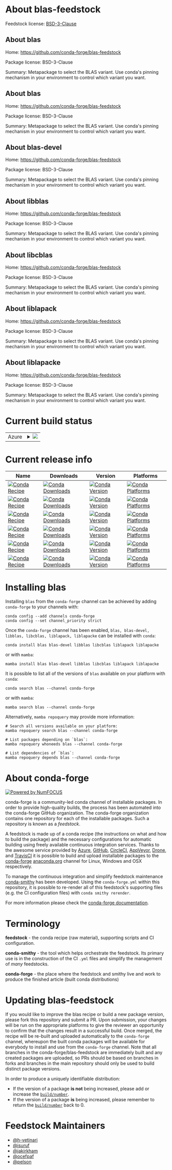 About blas-feedstock
====================

Feedstock license: [BSD-3-Clause](https://github.com/conda-forge/blas-feedstock/blob/main/LICENSE.txt)


About blas
----------

Home: https://github.com/conda-forge/blas-feedstock

Package license: BSD-3-Clause

Summary: Metapackage to select the BLAS variant. Use conda's pinning mechanism in your environment to control which variant you want.

About blas
----------

Home: https://github.com/conda-forge/blas-feedstock

Package license: BSD-3-Clause

Summary: Metapackage to select the BLAS variant. Use conda's pinning mechanism in your environment to control which variant you want.

About blas-devel
----------------

Home: https://github.com/conda-forge/blas-feedstock

Package license: BSD-3-Clause

Summary: Metapackage to select the BLAS variant. Use conda's pinning mechanism in your environment to control which variant you want.

About libblas
-------------

Home: https://github.com/conda-forge/blas-feedstock

Package license: BSD-3-Clause

Summary: Metapackage to select the BLAS variant. Use conda's pinning mechanism in your environment to control which variant you want.

About libcblas
--------------

Home: https://github.com/conda-forge/blas-feedstock

Package license: BSD-3-Clause

Summary: Metapackage to select the BLAS variant. Use conda's pinning mechanism in your environment to control which variant you want.

About liblapack
---------------

Home: https://github.com/conda-forge/blas-feedstock

Package license: BSD-3-Clause

Summary: Metapackage to select the BLAS variant. Use conda's pinning mechanism in your environment to control which variant you want.

About liblapacke
----------------

Home: https://github.com/conda-forge/blas-feedstock

Package license: BSD-3-Clause

Summary: Metapackage to select the BLAS variant. Use conda's pinning mechanism in your environment to control which variant you want.

Current build status
====================


<table>
    
  <tr>
    <td>Azure</td>
    <td>
      <details>
        <summary>
          <a href="https://dev.azure.com/conda-forge/feedstock-builds/_build/latest?definitionId=3701&branchName=main">
            <img src="https://dev.azure.com/conda-forge/feedstock-builds/_apis/build/status/blas-feedstock?branchName=main">
          </a>
        </summary>
        <table>
          <thead><tr><th>Variant</th><th>Status</th></tr></thead>
          <tbody><tr>
              <td>linux_64_blas_implblis</td>
              <td>
                <a href="https://dev.azure.com/conda-forge/feedstock-builds/_build/latest?definitionId=3701&branchName=main">
                  <img src="https://dev.azure.com/conda-forge/feedstock-builds/_apis/build/status/blas-feedstock?branchName=main&jobName=linux&configuration=linux%20linux_64_blas_implblis" alt="variant">
                </a>
              </td>
            </tr><tr>
              <td>linux_64_blas_implmkl</td>
              <td>
                <a href="https://dev.azure.com/conda-forge/feedstock-builds/_build/latest?definitionId=3701&branchName=main">
                  <img src="https://dev.azure.com/conda-forge/feedstock-builds/_apis/build/status/blas-feedstock?branchName=main&jobName=linux&configuration=linux%20linux_64_blas_implmkl" alt="variant">
                </a>
              </td>
            </tr><tr>
              <td>linux_64_blas_implopenblas</td>
              <td>
                <a href="https://dev.azure.com/conda-forge/feedstock-builds/_build/latest?definitionId=3701&branchName=main">
                  <img src="https://dev.azure.com/conda-forge/feedstock-builds/_apis/build/status/blas-feedstock?branchName=main&jobName=linux&configuration=linux%20linux_64_blas_implopenblas" alt="variant">
                </a>
              </td>
            </tr><tr>
              <td>linux_aarch64</td>
              <td>
                <a href="https://dev.azure.com/conda-forge/feedstock-builds/_build/latest?definitionId=3701&branchName=main">
                  <img src="https://dev.azure.com/conda-forge/feedstock-builds/_apis/build/status/blas-feedstock?branchName=main&jobName=linux&configuration=linux%20linux_aarch64_" alt="variant">
                </a>
              </td>
            </tr><tr>
              <td>linux_ppc64le</td>
              <td>
                <a href="https://dev.azure.com/conda-forge/feedstock-builds/_build/latest?definitionId=3701&branchName=main">
                  <img src="https://dev.azure.com/conda-forge/feedstock-builds/_apis/build/status/blas-feedstock?branchName=main&jobName=linux&configuration=linux%20linux_ppc64le_" alt="variant">
                </a>
              </td>
            </tr><tr>
              <td>osx_64_blas_implaccelerate</td>
              <td>
                <a href="https://dev.azure.com/conda-forge/feedstock-builds/_build/latest?definitionId=3701&branchName=main">
                  <img src="https://dev.azure.com/conda-forge/feedstock-builds/_apis/build/status/blas-feedstock?branchName=main&jobName=osx&configuration=osx%20osx_64_blas_implaccelerate" alt="variant">
                </a>
              </td>
            </tr><tr>
              <td>osx_64_blas_implblis</td>
              <td>
                <a href="https://dev.azure.com/conda-forge/feedstock-builds/_build/latest?definitionId=3701&branchName=main">
                  <img src="https://dev.azure.com/conda-forge/feedstock-builds/_apis/build/status/blas-feedstock?branchName=main&jobName=osx&configuration=osx%20osx_64_blas_implblis" alt="variant">
                </a>
              </td>
            </tr><tr>
              <td>osx_64_blas_implopenblas</td>
              <td>
                <a href="https://dev.azure.com/conda-forge/feedstock-builds/_build/latest?definitionId=3701&branchName=main">
                  <img src="https://dev.azure.com/conda-forge/feedstock-builds/_apis/build/status/blas-feedstock?branchName=main&jobName=osx&configuration=osx%20osx_64_blas_implopenblas" alt="variant">
                </a>
              </td>
            </tr><tr>
              <td>osx_arm64_blas_implaccelerate</td>
              <td>
                <a href="https://dev.azure.com/conda-forge/feedstock-builds/_build/latest?definitionId=3701&branchName=main">
                  <img src="https://dev.azure.com/conda-forge/feedstock-builds/_apis/build/status/blas-feedstock?branchName=main&jobName=osx&configuration=osx%20osx_arm64_blas_implaccelerate" alt="variant">
                </a>
              </td>
            </tr><tr>
              <td>osx_arm64_blas_implopenblas</td>
              <td>
                <a href="https://dev.azure.com/conda-forge/feedstock-builds/_build/latest?definitionId=3701&branchName=main">
                  <img src="https://dev.azure.com/conda-forge/feedstock-builds/_apis/build/status/blas-feedstock?branchName=main&jobName=osx&configuration=osx%20osx_arm64_blas_implopenblas" alt="variant">
                </a>
              </td>
            </tr><tr>
              <td>win_64_blas_implblisopenblas_typedummy</td>
              <td>
                <a href="https://dev.azure.com/conda-forge/feedstock-builds/_build/latest?definitionId=3701&branchName=main">
                  <img src="https://dev.azure.com/conda-forge/feedstock-builds/_apis/build/status/blas-feedstock?branchName=main&jobName=win&configuration=win%20win_64_blas_implblisopenblas_typedummy" alt="variant">
                </a>
              </td>
            </tr><tr>
              <td>win_64_blas_implmklopenblas_typedummy</td>
              <td>
                <a href="https://dev.azure.com/conda-forge/feedstock-builds/_build/latest?definitionId=3701&branchName=main">
                  <img src="https://dev.azure.com/conda-forge/feedstock-builds/_apis/build/status/blas-feedstock?branchName=main&jobName=win&configuration=win%20win_64_blas_implmklopenblas_typedummy" alt="variant">
                </a>
              </td>
            </tr><tr>
              <td>win_64_blas_implopenblasopenblas_typeopenmp</td>
              <td>
                <a href="https://dev.azure.com/conda-forge/feedstock-builds/_build/latest?definitionId=3701&branchName=main">
                  <img src="https://dev.azure.com/conda-forge/feedstock-builds/_apis/build/status/blas-feedstock?branchName=main&jobName=win&configuration=win%20win_64_blas_implopenblasopenblas_typeopenmp" alt="variant">
                </a>
              </td>
            </tr><tr>
              <td>win_64_blas_implopenblasopenblas_typepthreads</td>
              <td>
                <a href="https://dev.azure.com/conda-forge/feedstock-builds/_build/latest?definitionId=3701&branchName=main">
                  <img src="https://dev.azure.com/conda-forge/feedstock-builds/_apis/build/status/blas-feedstock?branchName=main&jobName=win&configuration=win%20win_64_blas_implopenblasopenblas_typepthreads" alt="variant">
                </a>
              </td>
            </tr>
          </tbody>
        </table>
      </details>
    </td>
  </tr>
</table>

Current release info
====================

| Name | Downloads | Version | Platforms |
| --- | --- | --- | --- |
| [![Conda Recipe](https://img.shields.io/badge/recipe-blas-green.svg)](https://anaconda.org/conda-forge/blas) | [![Conda Downloads](https://img.shields.io/conda/dn/conda-forge/blas.svg)](https://anaconda.org/conda-forge/blas) | [![Conda Version](https://img.shields.io/conda/vn/conda-forge/blas.svg)](https://anaconda.org/conda-forge/blas) | [![Conda Platforms](https://img.shields.io/conda/pn/conda-forge/blas.svg)](https://anaconda.org/conda-forge/blas) |
| [![Conda Recipe](https://img.shields.io/badge/recipe-blas--devel-green.svg)](https://anaconda.org/conda-forge/blas-devel) | [![Conda Downloads](https://img.shields.io/conda/dn/conda-forge/blas-devel.svg)](https://anaconda.org/conda-forge/blas-devel) | [![Conda Version](https://img.shields.io/conda/vn/conda-forge/blas-devel.svg)](https://anaconda.org/conda-forge/blas-devel) | [![Conda Platforms](https://img.shields.io/conda/pn/conda-forge/blas-devel.svg)](https://anaconda.org/conda-forge/blas-devel) |
| [![Conda Recipe](https://img.shields.io/badge/recipe-libblas-green.svg)](https://anaconda.org/conda-forge/libblas) | [![Conda Downloads](https://img.shields.io/conda/dn/conda-forge/libblas.svg)](https://anaconda.org/conda-forge/libblas) | [![Conda Version](https://img.shields.io/conda/vn/conda-forge/libblas.svg)](https://anaconda.org/conda-forge/libblas) | [![Conda Platforms](https://img.shields.io/conda/pn/conda-forge/libblas.svg)](https://anaconda.org/conda-forge/libblas) |
| [![Conda Recipe](https://img.shields.io/badge/recipe-libcblas-green.svg)](https://anaconda.org/conda-forge/libcblas) | [![Conda Downloads](https://img.shields.io/conda/dn/conda-forge/libcblas.svg)](https://anaconda.org/conda-forge/libcblas) | [![Conda Version](https://img.shields.io/conda/vn/conda-forge/libcblas.svg)](https://anaconda.org/conda-forge/libcblas) | [![Conda Platforms](https://img.shields.io/conda/pn/conda-forge/libcblas.svg)](https://anaconda.org/conda-forge/libcblas) |
| [![Conda Recipe](https://img.shields.io/badge/recipe-liblapack-green.svg)](https://anaconda.org/conda-forge/liblapack) | [![Conda Downloads](https://img.shields.io/conda/dn/conda-forge/liblapack.svg)](https://anaconda.org/conda-forge/liblapack) | [![Conda Version](https://img.shields.io/conda/vn/conda-forge/liblapack.svg)](https://anaconda.org/conda-forge/liblapack) | [![Conda Platforms](https://img.shields.io/conda/pn/conda-forge/liblapack.svg)](https://anaconda.org/conda-forge/liblapack) |
| [![Conda Recipe](https://img.shields.io/badge/recipe-liblapacke-green.svg)](https://anaconda.org/conda-forge/liblapacke) | [![Conda Downloads](https://img.shields.io/conda/dn/conda-forge/liblapacke.svg)](https://anaconda.org/conda-forge/liblapacke) | [![Conda Version](https://img.shields.io/conda/vn/conda-forge/liblapacke.svg)](https://anaconda.org/conda-forge/liblapacke) | [![Conda Platforms](https://img.shields.io/conda/pn/conda-forge/liblapacke.svg)](https://anaconda.org/conda-forge/liblapacke) |

Installing blas
===============

Installing `blas` from the `conda-forge` channel can be achieved by adding `conda-forge` to your channels with:

```
conda config --add channels conda-forge
conda config --set channel_priority strict
```

Once the `conda-forge` channel has been enabled, `blas, blas-devel, libblas, libcblas, liblapack, liblapacke` can be installed with `conda`:

```
conda install blas blas-devel libblas libcblas liblapack liblapacke
```

or with `mamba`:

```
mamba install blas blas-devel libblas libcblas liblapack liblapacke
```

It is possible to list all of the versions of `blas` available on your platform with `conda`:

```
conda search blas --channel conda-forge
```

or with `mamba`:

```
mamba search blas --channel conda-forge
```

Alternatively, `mamba repoquery` may provide more information:

```
# Search all versions available on your platform:
mamba repoquery search blas --channel conda-forge

# List packages depending on `blas`:
mamba repoquery whoneeds blas --channel conda-forge

# List dependencies of `blas`:
mamba repoquery depends blas --channel conda-forge
```


About conda-forge
=================

[![Powered by
NumFOCUS](https://img.shields.io/badge/powered%20by-NumFOCUS-orange.svg?style=flat&colorA=E1523D&colorB=007D8A)](https://numfocus.org)

conda-forge is a community-led conda channel of installable packages.
In order to provide high-quality builds, the process has been automated into the
conda-forge GitHub organization. The conda-forge organization contains one repository
for each of the installable packages. Such a repository is known as a *feedstock*.

A feedstock is made up of a conda recipe (the instructions on what and how to build
the package) and the necessary configurations for automatic building using freely
available continuous integration services. Thanks to the awesome service provided by
[Azure](https://azure.microsoft.com/en-us/services/devops/), [GitHub](https://github.com/),
[CircleCI](https://circleci.com/), [AppVeyor](https://www.appveyor.com/),
[Drone](https://cloud.drone.io/welcome), and [TravisCI](https://travis-ci.com/)
it is possible to build and upload installable packages to the
[conda-forge](https://anaconda.org/conda-forge) [anaconda.org](https://anaconda.org/)
channel for Linux, Windows and OSX respectively.

To manage the continuous integration and simplify feedstock maintenance
[conda-smithy](https://github.com/conda-forge/conda-smithy) has been developed.
Using the ``conda-forge.yml`` within this repository, it is possible to re-render all of
this feedstock's supporting files (e.g. the CI configuration files) with ``conda smithy rerender``.

For more information please check the [conda-forge documentation](https://conda-forge.org/docs/).

Terminology
===========

**feedstock** - the conda recipe (raw material), supporting scripts and CI configuration.

**conda-smithy** - the tool which helps orchestrate the feedstock.
                   Its primary use is in the construction of the CI ``.yml`` files
                   and simplify the management of *many* feedstocks.

**conda-forge** - the place where the feedstock and smithy live and work to
                  produce the finished article (built conda distributions)


Updating blas-feedstock
=======================

If you would like to improve the blas recipe or build a new
package version, please fork this repository and submit a PR. Upon submission,
your changes will be run on the appropriate platforms to give the reviewer an
opportunity to confirm that the changes result in a successful build. Once
merged, the recipe will be re-built and uploaded automatically to the
`conda-forge` channel, whereupon the built conda packages will be available for
everybody to install and use from the `conda-forge` channel.
Note that all branches in the conda-forge/blas-feedstock are
immediately built and any created packages are uploaded, so PRs should be based
on branches in forks and branches in the main repository should only be used to
build distinct package versions.

In order to produce a uniquely identifiable distribution:
 * If the version of a package **is not** being increased, please add or increase
   the [``build/number``](https://docs.conda.io/projects/conda-build/en/latest/resources/define-metadata.html#build-number-and-string).
 * If the version of a package **is** being increased, please remember to return
   the [``build/number``](https://docs.conda.io/projects/conda-build/en/latest/resources/define-metadata.html#build-number-and-string)
   back to 0.

Feedstock Maintainers
=====================

* [@h-vetinari](https://github.com/h-vetinari/)
* [@isuruf](https://github.com/isuruf/)
* [@jakirkham](https://github.com/jakirkham/)
* [@ocefpaf](https://github.com/ocefpaf/)
* [@pelson](https://github.com/pelson/)

